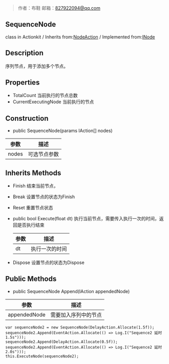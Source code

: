 >作者：布鞋     邮箱：827922094@qq.com

## SequenceNode
class in Actionkit / Inherits from:[NodeAction](www.baidu.com) / Implemented from:[INode](www.baidu.com)

## Description
序列节点，用于添加多个节点。

## Properties
* TotalCount   	当前执行的节点总数            
* CurrentExecutingNode    当前执行的节点

## Construction

* public SequenceNode(params IAction[] nodes)	


| 参数  | 描述         |
| ----- | ------------ |
| nodes | 可选节点参数 |

## Inherits Methods

* Finish			      结束当前节点，

* Break                              设置节点的状态为Finish

* Reset                              重置节点状态

* public bool Execute(float dt)     执行当前节点，需要传入执行一次的时间，返回是否执行结束


  | 参数 | 描述           |
  | ---- | -------------- |
  | dt   | 执行一次的时间 |

* Dispose                          设置节点的状态为Dispose

## Public Methods

*  public SequenceNode Append(IAction appendedNode)	


| 参数         | 描述                 |
| ------------ | -------------------- |
| appendedNode | 需要加入序列中的节点 |
```
var sequenceNode2 = new SequenceNode(DelayAction.Allocate(1.5f));
sequenceNode2.Append(EventAction.Allocate(() => Log.I("Sequence2 延时 1.5s")));
sequenceNode2.Append(DelayAction.Allocate(0.5f));
sequenceNode2.Append(EventAction.Allocate(() => Log.I("Sequence2 延时 2.0s")));
this.ExecuteNode(sequenceNode2);
```

